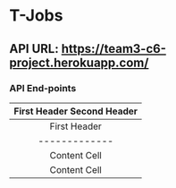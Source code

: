 # T-Jobs
## API URL: https://team3-c6-project.herokuapp.com/  
### API End-points

| First Header    Second Header |
| :---:                         |
| First Header  | Second Header |
| ------------- | ------------- |
| Content Cell  | Content Cell  |
| Content Cell  | Content Cell  |

